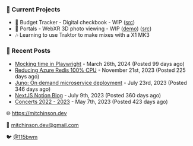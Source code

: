 ### 📌 Current Projects
- 💸 Budget Tracker - Digital checkbook - WIP ([src](https://github.com/bmitchinson/budget-entry))
- 📸 Portals - WebXR 3D photo viewing - WIP ([demo](https://portals.mitchinson.dev/)) ([src](https://github.com/bmitchinson/vr-jpg-viewer-webxr))
- 🎶 Learning to use Traktor to make mixes with a X1 MK3

### 📝 Recent Posts

- [Mocking time in Playwright](https://blog.mitchinson.dev/playwright-mock-time) - March 26th, 2024 (Posted 99 days ago)
- [Reducing Azure Redis 100% CPU](https://blog.mitchinson.dev/redis-cpu) - November 21st, 2023 (Posted 225 days ago)
- [Juno: On demand microservice deployment](https://blog.mitchinson.dev/juno) - July 23rd, 2023 (Posted 346 days ago)
- [NextJS Notion Blog](https://blog.mitchinson.dev/blog-2023) - July 9th, 2023 (Posted 360 days ago)
- [Concerts 2022 - 2023](https://blog.mitchinson.dev/concerts-2023) - May 7th, 2023 (Posted 423 days ago)

🌐 https://mitchinson.dev

💌 mitchinson.dev@gmail.com

🐦 [@115bwm](https://twitter.com/115bwm)